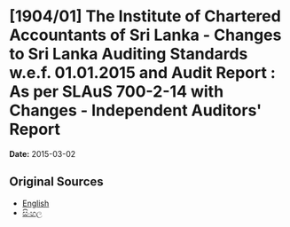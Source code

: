 # [1904/01] The Institute of Chartered Accountants of Sri Lanka - Changes to Sri Lanka Auditing Standards w.e.f. 01.01.2015 and Audit Report : As per SLAuS 700-2-14 with Changes - Independent Auditors' Report

**Date:** 2015-03-02

## Original Sources

- [English](https://documents.gov.lk/view/extra-gazettes/2015/3/1904-01_E.pdf)
- [සිංහල](https://documents.gov.lk/view/extra-gazettes/2015/3/1904-01_S.pdf)

